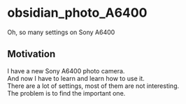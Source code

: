 # obsidian_photo_A6400

Oh, so many settings on Sony A6400

## Motivation

I have a new Sony A6400 photo camera.  
And now I have to learn and learn how to use it.  
There are a lot of settings, most of them are not interesting.  
The problem is to find the important one.  
